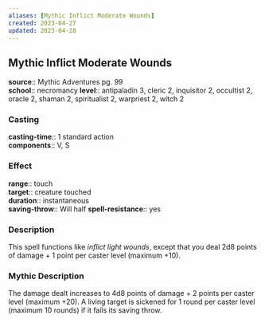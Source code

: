 ```yaml
---
aliases: [Mythic Inflict Moderate Wounds]
created: 2023-04-27
updated: 2023-04-28
---
```


## Mythic Inflict Moderate Wounds

**source**:: Mythic Adventures pg. 99  
**school**:: necromancy
**level**:: antipaladin 3, cleric 2, inquisitor 2, occultist 2, oracle 2, shaman 2, spiritualist 2, warpriest 2, witch 2

### Casting

**casting-time**:: 1 standard action  
**components**:: V, S

### Effect

**range**:: touch  
**target**:: creature touched  
**duration**:: instantaneous  
**saving-throw**:: Will half
**spell-resistance**:: yes

### Description

This spell functions like *inflict light wounds*, except that you deal 2d8 points of damage + 1 point per caster level (maximum +10).

### Mythic Description

The damage dealt increases to 4d8 points of damage + 2 points per caster level (maximum +20). A living target is sickened for 1 round per caster level (maximum 10 rounds) if it fails its saving throw.
